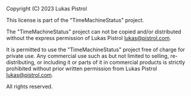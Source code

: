 Copyright (C) 2023 Lukas Pistrol

This license is part of the "TimeMachineStatus" project.

The "TimeMachineStatus" project can not be copied and/or distributed without the express
permission of Lukas Pistrol <lukas@pistrol.com>.

It is permitted to use the "TimeMachineStatus" project free of charge for private use. Any commercial use such as but not limited to selling, re-distributing, or including it or parts of it in commercial products is strictly prohibited without prior written permission from Lukas Pistrol <lukas@pistrol.com>.

All rights reserved.
